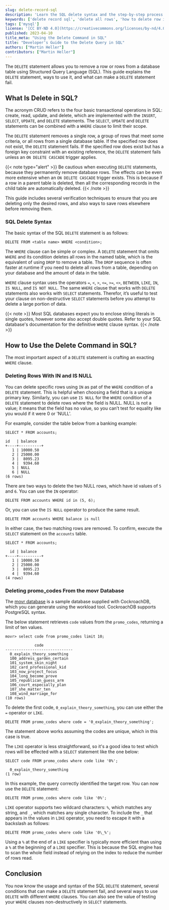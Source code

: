 ```yaml
---
slug: delete-record-sql
description: 'Learn the SQL delete syntax and the step-by-step process to delete rows from tables in SQL.'
keywords: ['delete record sql', 'delete all rows', 'how to delete row in sql', 'delete query in sql', 'sql delete syntax']
tags: ['mysql']
license: '[CC BY-ND 4.0](https://creativecommons.org/licenses/by-nd/4.0)'
published: 2023-04-10
title_meta: "Using the Delete Command in SQL"
title: "Developer’s Guide to the Delete Query in SQL"
authors: ["Martin Heller"]
contributors: ["Martin Heller"]
---
```


The `DELETE` statement allows you to remove a row or rows from a database table using Structured Query Language (SQL). This guide explains the `DELETE` statement, ways to use it, and what can make a `DELETE` statement fail.

## What Is Delete in SQL?

The acronym CRUD refers to the four basic transactional operations in SQL: create, read, update, and delete, which are implemented with the `INSERT`, `SELECT`, `UPDATE`, and `DELETE` statements. The `SELECT`, `UPDATE` and `DELETE` statements can be combined with a `WHERE` clause to limit their scope.

The `DELETE` statement removes a single row, a group of rows that meet some criteria, or all rows from a single database table. If the specified row does not exist, the `DELETE` statement fails. If the specified row does exist but has a foreign key constraint with an existing reference, the `DELETE` statement fails unless an `ON DELETE CASCADE` trigger applies.

{{< note type="alert" >}}
Be cautious when executing `DELETE` statements, because they permanently remove database rows. The effects can be even more extensive when an `ON DELETE CASCADE` trigger exists. This is because if a row in a parent table is deleted, then all the corresponding records in the child table are automatically deleted.
{{< /note >}}

This guide includes several verification techniques to ensure that you are deleting only the desired rows, and also ways to save rows elsewhere before removing them.


### SQL Delete Syntax

The basic syntax of the SQL `DELETE` statement is as follows:

```command
DELETE FROM <table name> WHERE <condition>;
```

The `WHERE` clause can be simple or complex. A `DELETE` statement that omits `WHERE` and its condition deletes all rows in the named table, which is the equivalent of using `DROP` to remove a table. The `DROP` sequence is often faster at runtime if you need to delete all rows from a table, depending on your database and the amount of data in the table.

`WHERE` clause syntax uses the operators `=`, `<`, `>`, `<=`, `>=`, `<>`, `BETWEEN`, `LIKE`, `IN`, `IS NULL`, and `IS NOT NULL`. The same `WHERE` clause that works with `DELETE` statements also works with `SELECT` statements. Therefor, it’s useful to test your clause on non-destructive `SELECT` statements before you attempt to delete a large portion of data.

{{< note >}}
Most SQL databases expect you to enclose string literals in single quotes, however some also accept double quotes. Refer to your SQL database's documentation for the definitive `WHERE` clause syntax.
{{< /note >}}

## How to Use the Delete Command in SQL?

The most important aspect of a `DELETE` statement is crafting an exacting `WHERE` clause.

### Deleting Rows With IN and IS NULL

You can delete specific rows using `IN` as pat of the `WHERE` condition of a `DELETE` statement. This is helpful when choosing a field that is a unique primary key. Similarly, you can use `IS NULL` for the `WHERE` condition of a `DELETE` statement to delete rows where the field is NULL. NULL is not a value; it means that the field has no value, so you can’t test for equality like you would if it were 0 or 'NULL'.

For example, consider the table below from a banking example:

```command
SELECT * FROM accounts;
```

```output
id   | balance
+----+----------+
   1 | 10000.50
   2 | 25000.00
   3 |  8095.23
   4 |  9394.60
   5 | NULL
   6 | NULL
(6 rows)
```

There are two ways to delete the two NULL rows, which have id values of `5` and `6`. You can use the `IN` operator:

```command
DELETE FROM accounts WHERE id in (5, 6);
```

Or, you can use the `IS NULL` operator to produce the same result.

```command
DELETE FROM accounts WHERE balance is null
```

In either case, the two matching rows are removed. To confirm, execute the `SELECT` statement on the `accounts` table.

```command
SELECT * FROM accounts;
```

```output
  id | balance
+----+----------+
   1 | 10000.50
   2 | 25000.00
   3 |  8095.23
   4 |  9394.60
(4 rows)
```

### Deleting promo_codes From the movr Database

The [movr database](https://www.cockroachlabs.com/docs/stable/movr.html) is a sample database supplied with CockroachDB, which you can generate using the workload tool. CockroachDB supports PostgreSQL syntax.

The below statement retrieves `code` values from the `promo_codes`, returning a limit of ten values.

```command
movr> select code from promo_codes limit 10;
```

```output
             code
------------------------------
  0_explain_theory_something
  100_address_garden_certain
  101_system_skin_night
  102_card_professional_kid
  103_now_project_focus
  104_long_become_prove
  105_republican_guess_arm
  106_court_especially_plan
  107_she_matter_ten
  108_wind_marriage_for
(10 rows)
```

To delete the first code, `0_explain_theory_something`, you can use either the `=` operator or `LIKE`.

```command
DELETE FROM promo_codes where code = '0_explain_theory_something';
```

The statement above works assuming the codes are unique, which in this case is true.

The `LIKE` operator is less straightforward, so it's a good idea to test which rows will be effected with a `SELECT` statement like the one below:

```command
SELECT code FROM promo_codes where code like '0%';
```

```output
  0_explain_theory_something
(1 row)
```

In this example, the query correctly identified the target row. You can now use the `DELETE` statement:

```command
DELETE FROM promo_codes where code like '0%';
```

`LIKE` operator supports two wildcard characters: `%`, which matches any string, and `_`, which matches any single character. To include the `_` that appears in the values in `LIKE` operator, you need to escape it with a backslash as follows:

```command
DELETE FROM promo_codes where code like '0\_%';
```

Using a `%` at the end of a `LIKE` specifier is typically more efficient than using a `%` at the beginning of a `LIKE` specifier. This is because the SQL engine has to scan the whole field instead of relying on the index to reduce the number of rows read.


## Conclusion

You now know the usage and syntax of the SQL `DELETE` statement, several conditions that can make a `DELETE` statement fail, and several ways to use `DELETE` with different `WHERE` clauses. You can also see the value of testing your `WHERE` clauses non-destructively in `SELECT` statements.
